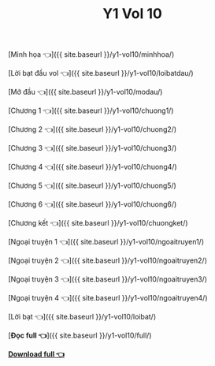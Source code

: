 ﻿---
layout: post
title: Y1 Vol 10
---

[Minh họa 👈]({{ site.baseurl }}/y1-vol10/minhhoa/)

[Lời bạt đầu vol 👈]({{ site.baseurl }}/y1-vol10/loibatdau/)

[Mở đầu 👈]({{ site.baseurl }}/y1-vol10/modau/)

[Chương 1 👈]({{ site.baseurl }}/y1-vol10/chuong1/)

[Chương 2 👈]({{ site.baseurl }}/y1-vol10/chuong2/)

[Chương 3 👈]({{ site.baseurl }}/y1-vol10/chuong3/)

[Chương 4 👈]({{ site.baseurl }}/y1-vol10/chuong4/)

[Chương 5 👈]({{ site.baseurl }}/y1-vol10/chuong5/)

[Chương 6 👈]({{ site.baseurl }}/y1-vol10/chuong6/)

[Chương kết 👈]({{ site.baseurl }}/y1-vol10/chuongket/)

[Ngoại truyện 1 👈]({{ site.baseurl }}/y1-vol10/ngoaitruyen1/)

[Ngoại truyện 2 👈]({{ site.baseurl }}/y1-vol10/ngoaitruyen2/)

[Ngoại truyện 3 👈]({{ site.baseurl }}/y1-vol10/ngoaitruyen3/)

[Ngoại truyện 4 👈]({{ site.baseurl }}/y1-vol10/ngoaitruyen4/)

[Lời bạt 👈]({{ site.baseurl }}/y1-vol10/loibat/)

[**Đọc full 👈**]({{ site.baseurl }}/y1-vol10/full/)

[**Download full 👈**](https://ll.rf.gd/Share/cote.ga/y1/vol10.docx)